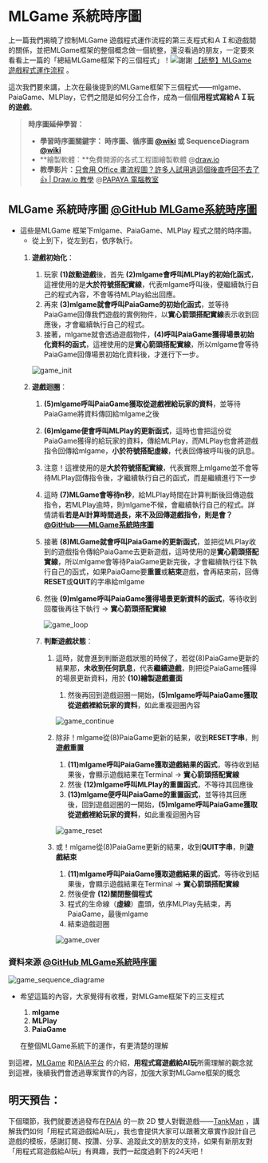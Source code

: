 # MLGame 系統時序圖

上一篇我們揭曉了控制MLGame 遊戲程式運作流程的第三支程式和ＡＩ和遊戲間的關係，並把MLGame框架的整個概念做一個統整，還沒看過的朋友，一定要來看看上一篇的「總結MLGame框架下的三個程式」！![謝謝](https://ithelp.ithome.com.tw/images/emoticon/emoticon13.gif) [【統整】MLGame 遊戲程式運作流程](https://ithelp.ithome.com.tw/articles/10294412) 。

這次我們要來講，上次在最後提到的MLGame框架下三個程式——mlgame、PaiaGame、MLPlay，它們之間是如何分工合作，成為一個個**用程式寫給ＡＩ玩的遊戲**。

> **時序圖~~延伸~~學習：**
> 
> - **學習時序圖關鍵字： 時序圖、循序圖 [@wiki](https://zh.wikipedia.org/zh-tw/%E6%97%B6%E5%BA%8F%E5%9B%BE) 或 SequenceDiagram [@wiki](https://en.wikipedia.org/wiki/Sequence_diagram)**
> - **繪製軟體：**免費開源的各式工程圖繪製軟體 @[draw.io](http://draw.io)
> - **教學影片：**[只會用 Office 畫流程圖？許多人試用過這個後直呼回不去了 👍 | Draw.io 教學](https://youtu.be/CU0ZhMoXz7k) @[PAPAYA 電腦教室](https://www.youtube.com/c/papayaclass)

## MLGame 系統時序圖 [@GitHub MLGame系統時序圖](https://github.com/PAIA-Playful-AI-Arena/MLGame/blob/master/docs/03-01-System.md#%E7%B3%BB%E7%B5%B1%E6%99%82%E5%BA%8F%E5%9C%96)

- 這些是MLGame 框架下mlgame、PaiaGame、MLPlay 程式之間的時序圖。
    - 從上到下，從左到右，依序執行。
    1. **遊戲初始化**：
        1. 玩家 **(1)啟動遊戲**後，首先 **(2)mlgame會呼叫MLPlay的初始化函式**，這裡使用的是**大於符號搭配實線**，代表mlgame呼叫後，便繼續執行自己的程式內容，不會等待MLPlay給出回應。
        2. 再來 **(3)mlgame就會呼叫PaiaGame的初始化函式**，並等待PaiaGame回傳我們遊戲的實例物件，以**實心箭頭搭配實線**表示收到回應後，才會繼續執行自己的程式。
        3. 接著，mlgame就會透過遊戲物件，**(4)呼叫PaiaGame獲得場景初始化資料的函式**，這裡使用的是**實心箭頭搭配實線**，所以mlgame會等待PaiaGame回傳場景初始化資料後，才進行下一步。
        
        ![game_init](https://raw.githubusercontent.com/Jesse-Jumbo/MLGameTemplate/main/Iron_article_2022/06/image/game_init.png)
        
    2. **遊戲迴圈**：
        1. **(5)mlgame呼叫PaiaGame獲取從遊戲裡給玩家的資料**，並等待PaiaGame將資料傳回給mlgame之後
        2. **(6)mlgame便會呼叫MLPlay的更新函式**，這時也會把這份從PaiaGame獲得的給玩家的資料，傳給MLPlay，而MLPlay也會將遊戲指令回傳給mlgame，**小於符號搭配虛線**，代表回傳被呼叫後的訊息。
        3. 注意！這裡使用的是**大於符號搭配實線**，代表實際上mlgame並不會等待MLPlay回傳指令後，才繼續執行自己的函式，而是繼續進行下一步
        4. 這時 **(7)MLGame會等待n秒**，給MLPlay時間在計算判斷後回傳遊戲指令，若MLPlay逾時，則mlgame不候，會繼續執行自己的程式。詳情請看**若是AI計算時間過長，來不及回傳遊戲指令，則是會？** [**@GitHub——MLGame系統時序圖**](https://github.com/PAIA-Playful-AI-Arena/MLGame/blob/master/docs/03-01-System.md#%E7%B3%BB%E7%B5%B1%E6%99%82%E5%BA%8F%E5%9C%96)
        5. 接著 **(8)MLGame就會呼叫PaiaGame的更新函式**，並把從MLPlay收到的遊戲指令傳給PaiaGame去更新遊戲，這時使用的是**實心箭頭搭配實線**，所以mlgame會等待PaiaGame更新完後，才會繼續執行往下執行自己的函式，如果PaiaGame要**重置**或**結束**遊戲，會再結束前，回傳**RESET**或**QUIT**的字串給mlgame
        6. 然後 **(9)mlgame呼叫PaiaGame獲得場景更新資料的函式**，等待收到回覆後再往下執行 → **實心箭頭搭配實線**
            
            ![game_loop](https://raw.githubusercontent.com/Jesse-Jumbo/MLGameTemplate/main/Iron_article_2022/06/image/game_loop.png)
            
        7. **判斷遊戲狀態**：
            1. 這時，就會進到判斷遊戲狀態的時候了，若從(8)PaiaGame更新的結果那，**未收到任何訊息**，代表**繼續遊戲**，則把從PaiaGame獲得的場景更新資料，用於 **(10)繪製遊戲畫面**
                1. 然後再回到遊戲迴圈一開始，**(5)mlgame呼叫PaiaGame獲取從遊戲裡給玩家的資料**，如此重複迴圈內容
                
                ![game_continue](https://raw.githubusercontent.com/Jesse-Jumbo/MLGameTemplate/main/Iron_article_2022/06/image/game_continue.png)
                
            2. 除非！mlgame從(8)PaiaGame更新的結果，收到**RESET字串**，則**遊戲重置**
                1. **(11)mlgame呼叫PaiaGame獲取遊戲結果的函式**，等待收到結果後，會顯示遊戲結果在Terminal → **實心箭頭搭配實線**
                2. 然後 **(12)mlgame呼叫MLPlay的重置函式**，不等待其回應後
                3. **(13)mlgame便呼叫PaiaGame的重置函式**，並等待其回應後，回到遊戲迴圈的一開始，**(5)mlgame呼叫PaiaGame獲取從遊戲裡給玩家的資料**，如此重複迴圈內容
                
                ![game_reset](https://raw.githubusercontent.com/Jesse-Jumbo/MLGameTemplate/main/Iron_article_2022/06/image/game_reset.png)
                
            3. 或！mlgame從(8)PaiaGame更新的結果，收到**QUIT字串**，則**遊戲結束**
                1. **(11)mlgame呼叫PaiaGame獲取遊戲結果的函式**，等待收到結果後，會顯示遊戲結果在Terminal → **實心箭頭搭配實線**
                2. 然後便會 **(12)關閉整個程式**
                3. 程式的生命線（**虛線**）盡頭，依序MLPlay先結束，再PaiaGame，最後mlgame
                4. 結束遊戲迴圈
                
                ![game_over](https://raw.githubusercontent.com/Jesse-Jumbo/MLGameTemplate/main/Iron_article_2022/06/image/game_over.png)
                
    
### 資料來源 [@GitHub MLGame系統時序圖](https://github.com/PAIA-Playful-AI-Arena/MLGame/blob/master/docs/03-01-System.md#%E7%B3%BB%E7%B5%B1%E6%99%82%E5%BA%8F%E5%9C%96) 
    
![game_sequence_diagrame](https://raw.githubusercontent.com/PAIA-Playful-AI-Arena/MLGame/master/docs/assets/system_sequence.png)

- 希望這篇的內容，大家覺得有收穫，對MLGame框架下的三支程式
    1. **mlgame**
    2. **MLPlay**
    3. **PaiaGame**
    
    在整個MLGame系統下的運作，有更清楚的理解
        

到這裡，[MLGame](https://github.com/PAIA-Playful-AI-Arena/MLGame) 和[PAIA平台](https://docs.paia-arena.com/zh-tw) 的介紹，**用程式寫遊戲給AI玩**所需理解的觀念就到這裡，後續我們會透過專案實作的內容，加強大家對MLGame框架的概念

## 明天預告：

下個環節，我們就要透過發布在[PAIA](https://docs.paia-arena.com/zh-tw) 的一款 2D 雙人對戰遊戲——[TankMan](https://github.com/Jesse-Jumbo/TankMan) ，講解我們如何「用程式寫遊戲給AI玩」，我也會提供大家可以跟著文章實作設計自己遊戲的模板，感謝訂閱、按讚、分享、追蹤此文的朋友的支持，如果有新朋友對「用程式寫遊戲給AI玩」有興趣，我們一起度過剩下的24天吧！
